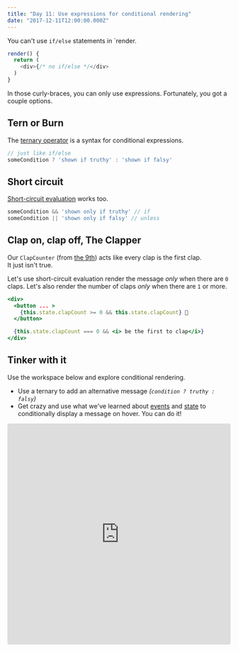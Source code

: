 ```yaml
---
title: "Day 11: Use expressions for conditional rendering"
date: "2017-12-11T12:00:00.000Z"
---
```


<div class="measure">

You can't use `if/else` statements in `render.

```js
render() {
  return (
    <div>{/* no if/else */</div>
  )
}
```

In those curly-braces, you can only use expressions.
Fortunately, you got a couple options.

## Tern or Burn

The [ternary operator](https://en.wikipedia.org/wiki/Ternary_operation) is a
syntax for conditional expressions.

```js
// just like if/else
someCondition ? 'shown if truthy' : 'shown if falsy'
```

## Short circuit

[Short-circuit evaluation](https://developer.mozilla.org/en-US/docs/Web/JavaScript/Reference/Operators/Logical_Operators#Short-circuit_evaluation) works too.

```js
someCondition && 'shown only if truthy' // if
someCondition || 'shown only if falsy' // unless
```

## Clap on, clap off, The Clapper

Our `ClapCounter` (from [the 9th](/2017/9)) acts like every clap is the first clap.  
It just isn't true.

Let's use short-circuit evaluation render the message _only_ when there are `0` claps.
Let's also render the number of claps _only_ when there are `1` or more.

```jsx
<div>
  <button ... >
    {this.state.clapCount >= 0 && this.state.clapCount} 👏
  </button>

  {this.state.clapCount === 0 && <i> be the first to clap</i>}
</div>
```

## Tinker with it

Use the workspace below and explore conditional rendering.
* Use a ternary to add an alternative message _(`condition ? truthy : falsy`)_
* Get crazy and use what we've learned about [events](/2017/6/) and [state](/2017/7/) to conditionally display a message on hover. You can do it!

</div>

<iframe src="https://codesandbox.io/embed/1rq09lw5r4" style="width:100%; height:500px; border:0; border-radius: 4px; overflow:hidden;" sandbox="allow-modals allow-forms allow-popups allow-scripts allow-same-origin"></iframe>